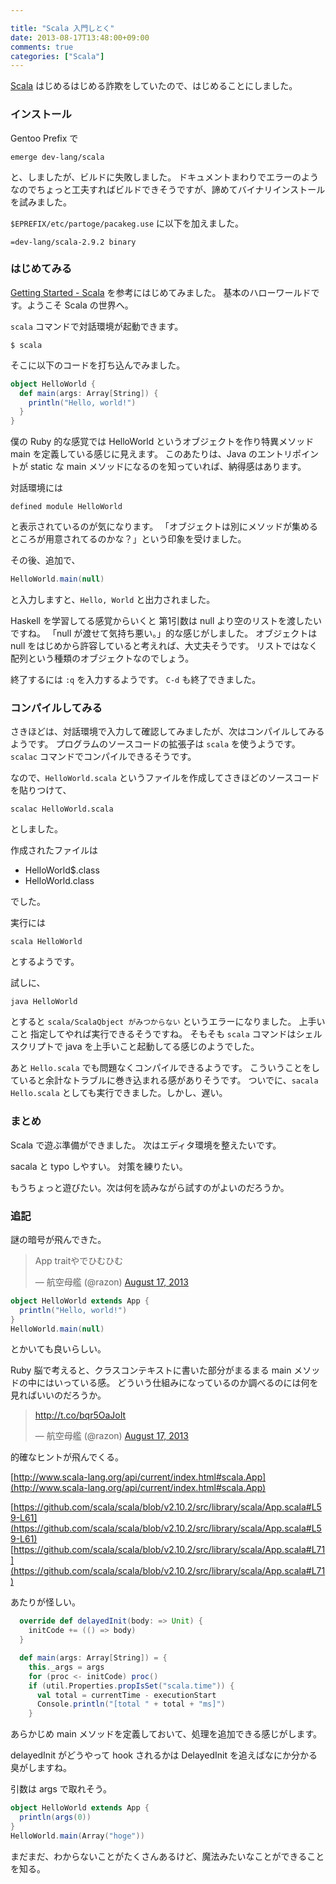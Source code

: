 ```yaml
---

title: "Scala 入門しとく"
date: 2013-08-17T13:48:00+09:00
comments: true
categories: ["Scala"]
---
```


[Scala](http://www.scala-lang.org/) はじめるはじめる詐欺をしていたので、はじめることにしました。

### インストール

Gentoo Prefix で

```
emerge dev-lang/scala
```

と、しましたが、ビルドに失敗しました。
ドキュメントまわりでエラーのようなのでちょっと工夫すればビルドできそうですが、諦めてバイナリインストールを試みました。

`$EPREFIX/etc/partoge/pacakeg.use` に以下を加えました。

```
=dev-lang/scala-2.9.2 binary
```

### はじめてみる

[Getting Started - Scala](http://www.scala-lang.org/documentation/getting-started.html) を参考にはじめてみました。
基本のハローワールドです。ようこそ Scala の世界へ。

`scala` コマンドで対話環境が起動できます。

```
$ scala
```

そこに以下のコードを打ち込んでみました。

```scala
object HelloWorld {
  def main(args: Array[String]) {
    println("Hello, world!")
  }
}
```

僕の Ruby 的な感覚では HelloWorld というオブジェクトを作り特異メソッド main を定義している感じに見えます。
このあたりは、Java のエントリポイントが static な main メソッドになるのを知っていれば、納得感はあります。

対話環境には

```
defined module HelloWorld
```

と表示されているのが気になります。
「オブジェクトは別にメソッドが集めるところが用意されてるのかな？」という印象を受けました。

その後、追加で、

```scala
HelloWorld.main(null)
```

と入力しますと、`Hello, World` と出力されました。

Haskell を学習してる感覚からいくと 第1引数は null より空のリストを渡したいですね。
「null が渡せて気持ち悪い。」的な感じがしました。
オブジェクトは null をはじめから許容していると考えれば、大丈夫そうです。
リストではなく配列という種類のオブジェクトなのでしょう。

終了するには `:q` を入力するようです。 `C-d` も終了できました。

### コンパイルしてみる

さきほどは、対話環境で入力して確認してみましたが、次はコンパイルしてみるようです。
プログラムのソースコードの拡張子は `scala` を使うようです。
`scalac` コマンドでコンパイルできるそうです。

なので、`HelloWorld.scala` というファイルを作成してさきほどのソースコードを貼りつけて、

```
scalac HelloWorld.scala
```

としました。

作成されたファイルは

* HelloWorld$.class
* HelloWorld.class

でした。

実行には

```
scala HelloWorld
```

とするようです。

試しに、

```
java HelloWorld
```

とすると `scala/ScalaQbject がみつからない` というエラーになりました。
上手いこと 指定してやれば実行できるそうですね。
そもそも `scala` コマンドはシェルスクリプトで java を上手いこと起動してる感じのようでした。

あと `Hello.scala` でも問題なくコンパイルできるようです。
こういうことをしていると余計なトラブルに巻き込まれる感がありそうです。
ついでに、`sacala Hello.scala` としても実行できました。しかし、遅い。

### まとめ

Scala で遊ぶ準備ができました。
次はエディタ環境を整えたいです。

sacala と typo しやすい。
対策を練りたい。

もうちょっと遊びたい。次は何を読みながら試すのがよいのだろうか。

### 追記

謎の暗号が飛んできた。

<blockquote class="twitter-tweet"><p>App traitやでひむひむ</p>&mdash; 航空母艦 (@razon) <a href="https://twitter.com/razon/statuses/368746540321361922">August 17, 2013</a></blockquote>
<script async src="//platform.twitter.com/widgets.js" charset="utf-8"></script>


```scala
object HelloWorld extends App {
  println("Hello, world!")
}
HelloWorld.main(null)
```

とかいても良いらしい。

Ruby 脳で考えると、クラスコンテキストに書いた部分がまるまる main メソッドの中にはいっている感。
どういう仕組みになっているのか調べるのには何を見ればいいのだろうか。

<blockquote class="twitter-tweet"><p><a href="http://t.co/bqr5OaJoIt">http://t.co/bqr5OaJoIt</a></p>&mdash; 航空母艦 (@razon) <a href="https://twitter.com/razon/statuses/368747744162086912">August 17, 2013</a></blockquote>

的確なヒントが飛んでくる。

[http://www.scala-lang.org/api/current/index.html#scala.App](http://www.scala-lang.org/api/current/index.html#scala.App)

[https://github.com/scala/scala/blob/v2.10.2/src/library/scala/App.scala#L59-L61](https://github.com/scala/scala/blob/v2.10.2/src/library/scala/App.scala#L59-L61)
[https://github.com/scala/scala/blob/v2.10.2/src/library/scala/App.scala#L71](https://github.com/scala/scala/blob/v2.10.2/src/library/scala/App.scala#L71)

あたりが怪しい。

```scala
  override def delayedInit(body: => Unit) {
    initCode += (() => body)
  }

  def main(args: Array[String]) = {
    this._args = args
    for (proc <- initCode) proc()
    if (util.Properties.propIsSet("scala.time")) {
      val total = currentTime - executionStart
      Console.println("[total " + total + "ms]")
    }
```

あらかじめ main メソッドを定義しておいて、処理を追加できる感じがします。

delayedInit がどうやって hook されるかは DelayedInit を追えばなにか分かる臭がしますね。

引数は args で取れそう。

```scala
object HelloWorld extends App {
  println(args(0))
}
HelloWorld.main(Array("hoge"))
```

まだまだ、わからないことがたくさんあるけど、魔法みたいなことができることを知る。
